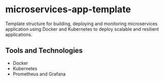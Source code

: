 # microservices-app-template
Template structure for building, deploying and monitoring microservices application using Docker and Kubernetes to deploy scalable and resilient applications.

## Tools and Technologies

- Docker
- Kubernetes
- Prometheus and Grafana


